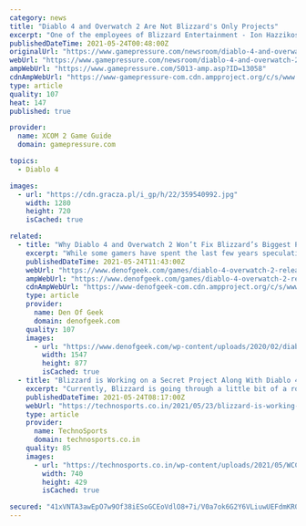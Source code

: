 ```yaml
---
category: news
title: "Diablo 4 and Overwatch 2 Are Not Blizzard's Only Projects"
excerpt: "One of the employees of Blizzard Entertainment - Ion Hazzikostas, i.e. the director of WoW - admitted in a press interview that apart from Diablo 4 and Overwatch 2, the aforementioned studio is also ..."
publishedDateTime: 2021-05-24T00:48:00Z
originalUrl: "https://www.gamepressure.com/newsroom/diablo-4-and-overwatch-2-are-not-blizzards-only-projects/z83302"
webUrl: "https://www.gamepressure.com/newsroom/diablo-4-and-overwatch-2-are-not-blizzards-only-projects/z83302"
ampWebUrl: "https://www.gamepressure.com/S013-amp.asp?ID=13058"
cdnAmpWebUrl: "https://www-gamepressure-com.cdn.ampproject.org/c/s/www.gamepressure.com/S013-amp.asp?ID=13058"
type: article
quality: 107
heat: 147
published: true

provider:
  name: XCOM 2 Game Guide
  domain: gamepressure.com

topics:
  - Diablo 4

images:
  - url: "https://cdn.gracza.pl/i_gp/h/22/359540992.jpg"
    width: 1280
    height: 720
    isCached: true

related:
  - title: "Why Diablo 4 and Overwatch 2 Won’t Fix Blizzard’s Biggest Problem"
    excerpt: "While some gamers have spent the last few years speculating that Blizzard’s string of public problems (which includes layoffs, botched remasters, delays, employee departures, and a series of PR ..."
    publishedDateTime: 2021-05-24T11:43:00Z
    webUrl: "https://www.denofgeek.com/games/diablo-4-overwatch-2-release-blizzard-problems-trouble/"
    ampWebUrl: "https://www.denofgeek.com/games/diablo-4-overwatch-2-release-blizzard-problems-trouble/?amp"
    cdnAmpWebUrl: "https://www-denofgeek-com.cdn.ampproject.org/c/s/www.denofgeek.com/games/diablo-4-overwatch-2-release-blizzard-problems-trouble/?amp"
    type: article
    provider:
      name: Den Of Geek
      domain: denofgeek.com
    quality: 107
    images:
      - url: "https://www.denofgeek.com/wp-content/uploads/2020/02/diablo-4-updates.jpg?fit=1547%2C877"
        width: 1547
        height: 877
        isCached: true
  - title: "Blizzard is Working on a Secret Project Along With Diablo 4 and Overwatch 2"
    excerpt: "Currently, Blizzard is going through a little bit of a rough transition period. At BlizzCon 2019, the DIABLO IV and Overwatch 2 were announced, but both the game’s progress seems very slow, and ..."
    publishedDateTime: 2021-05-24T08:17:00Z
    webUrl: "https://technosports.co.in/2021/05/23/blizzard-is-working-on-a-secret-project-along-with-diablo-4-and-overwatch-2/"
    type: article
    provider:
      name: TechnoSports
      domain: technosports.co.in
    quality: 85
    images:
      - url: "https://technosports.co.in/wp-content/uploads/2021/05/WCCFdiablo4.jpg"
        width: 740
        height: 429
        isCached: true

secured: "41xVNTA3awEpO7w9Of38iESoGCEoVdlO8+7i/V0a7ok6G2Y6VLiuwUEFdmKR08CAdtSb+NE226b3erzUHkiHL7wgayfbcL0l8iV/1g2SVNgfGdJYy0CcTr+zHqJyY2YFUVh1Ib7vEHgjI2nlleA5VCg0XwbV6/KUhV9+hXH0iQWEMKUQ1ayOd9/Bxs5eBw7Wrgon8iTcbAAIH2T6QXK1T1aTH+IeGQMvKWgG8uO1VRaRmmt9nRY2AeiV2dej8FvsMBWszSGasYRJpSTzrnRv9bFczqN4wreTKvSQQonW31kMOfJI7RGE44nJFUornVYe1rnDcwjmNBC2rIBvTtVroaLKRM4SAERdM7gXZEsYqVg=;XoRk7YPnPOdouG4THo4egA=="
---
```


